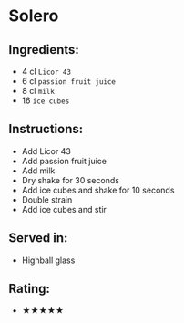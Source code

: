 # Solero

## Ingredients:
- 4 cl `Licor 43`
- 6 cl `passion fruit juice` <!-- - 8 cl `passion fruit juice` -->
- 8 cl `milk`
- 16 `ice cubes`

## Instructions:
- Add Licor 43
- Add passion fruit juice
- Add milk
- Dry shake for 30 seconds
- Add ice cubes and shake for 10 seconds
- Double strain
- Add ice cubes and stir

## Served in:
- Highball glass

## Rating:
- ★★★★★